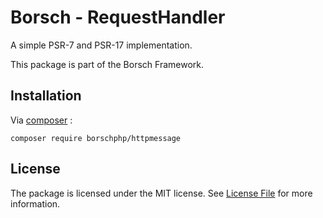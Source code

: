# Borsch - RequestHandler

A simple PSR-7 and PSR-17 implementation.

This package is part of the Borsch Framework.

## Installation

Via [composer](https://getcomposer.org/) :

`composer require borschphp/httpmessage`

## License

The package is licensed under the MIT license. See [License File](https://github.com/borschphp/borsch-httpmessage/blob/master/LICENSE.md) for more information.